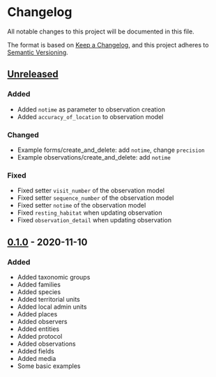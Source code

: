 # Changelog

All notable changes to this project will be documented in this file.

The format is based on [Keep a Changelog](https://keepachangelog.com/en/1.0.0/),
and this project adheres to [Semantic Versioning](https://semver.org/spec/v2.0.0.html).

## [Unreleased]

### Added

- Added `notime` as parameter to observation creation
- Added `accuracy_of_location` to observation model

### Changed

- Example forms/create_and_delete: add `notime`, change `precision`
- Example observations/create_and_delete: add `notime`

### Fixed

- Fixed setter `visit_number` of the observation model
- Fixed setter `sequence_number` of the observation model
- Fixed setter `notime` of the observation model
- Fixed `resting_habitat` when updating observation
- Fixed `observation_detail` when updating observation


## [0.1.0] - 2020-11-10

### Added

- Added taxonomic groups
- Added families
- Added species
- Added territorial units
- Added local admin units
- Added places
- Added observers
- Added entities
- Added protocol
- Added observations
- Added fields
- Added media
- Some basic examples

[unreleased]: https://github.com/dda-dev/ornitho-client-python/compare/v0.1.0...master
[0.1.0]: https://github.com/dda-dev/ornitho-client-python/releases/tag/v0.1.0
